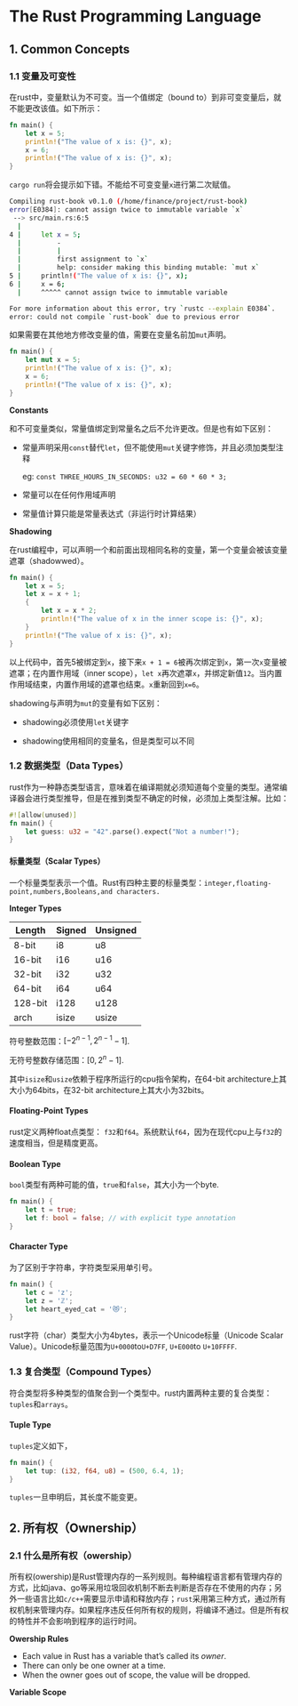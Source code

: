 # The Rust Programming Language

## 1. Common Concepts

### 1.1 变量及可变性

在rust中，变量默认为不可变。当一个值绑定（bound to）到非可变变量后，就不能更改该值。如下所示：

```rust
fn main() {
    let x = 5;
    println!("The value of x is: {}", x);
    x = 6;
    println!("The value of x is: {}", x);
}
```

`cargo run`将会提示如下错。不能给不可变变量`x`进行第二次赋值。

```bash
Compiling rust-book v0.1.0 (/home/finance/project/rust-book)
error[E0384]: cannot assign twice to immutable variable `x`
 --> src/main.rs:6:5
  |
4 |     let x = 5;
  |         -
  |         |
  |         first assignment to `x`
  |         help: consider making this binding mutable: `mut x`
5 |     println!("The value of x is: {}", x);
6 |     x = 6;
  |     ^^^^^ cannot assign twice to immutable variable

For more information about this error, try `rustc --explain E0384`.
error: could not compile `rust-book` due to previous error
```

如果需要在其他地方修改变量的值，需要在变量名前加`mut`声明。

```rust
fn main() {
    let mut x = 5;
    println!("The value of x is: {}", x);
    x = 6;
    println!("The value of x is: {}", x);
}
```



**Constants**

和不可变量类似，常量值绑定到常量名之后不允许更改。但是也有如下区别：

-   常量声明采用`const`替代`let`，但不能使用`mut`关键字修饰，并且必须加类型注释

    eg: `const THREE_HOURS_IN_SECONDS: u32 = 60 * 60 * 3;`

-   常量可以在任何作用域声明

-   常量值计算只能是常量表达式（非运行时计算结果）



**Shadowing**

在rust编程中，可以声明一个和前面出现相同名称的变量，第一个变量会被该变量遮罩（shadowwed）。

```rust
fn main() {
    let x = 5;
    let x = x + 1;
    {
        let x = x * 2;
        println!("The value of x in the inner scope is: {}", x);
    }
    println!("The value of x is: {}", x);
}
```

以上代码中，首先5被绑定到`x`，接下来`x + 1 = 6`被再次绑定到`x`，第一次`x`变量被遮罩；在内置作用域（inner scope），`let x`再次遮罩`x`，并绑定新值`12`。当内置作用域结束，内置作用域的遮罩也结束。`x`重新回到`x=6`。

shadowing与声明为`mut`的变量有如下区别： 

-   shadowing必须使用`let`关键字

-   shadowing使用相同的变量名，但是类型可以不同

    

### 1.2 数据类型（Data Types）

rust作为一种静态类型语言，意味着在编译期就必须知道每个变量的类型。通常编译器会进行类型推导，但是在推到类型不确定的时候，必须加上类型注解。比如：

```rust
#![allow(unused)]
fn main() {
	let guess: u32 = "42".parse().expect("Not a number!");
}
```



#### 标量类型（Scalar Types）

一个标量类型表示一个值。Rust有四种主要的标量类型：`integer,floating-point,numbers,Booleans,and characters.`

**Integer Types**

| Length  | Signed | Unsigned |
| ------- | ------ | -------- |
| 8-bit   | i8     | u8       |
| 16-bit  | i16    | u16      |
| 32-bit  | i32    | u32      |
| 64-bit  | i64    | u64      |
| 128-bit | i128   | u128     |
| arch    | isize  | usize    |

符号整数范围：$[-2^{n-1},2^{n-1} - 1]$.

无符号整数存储范围：$[0, 2^n -1]$.

其中`isize`和`usize`依赖于程序所运行的cpu指令架构，在64-bit architecture上其大小为64bits，在32-bit architecture上其大小为32bits。



#### Floating-Point Types

rust定义两种float点类型： `f32`和`f64`。系统默认`f64`，因为在现代cpu上与`f32`的速度相当，但是精度更高。



#### Boolean Type

`bool`类型有两种可能的值，`true`和`false`，其大小为一个byte.

```rust
fn main() {
    let t = true;
    let f: bool = false; // with explicit type annotation
}
```



#### Character Type

为了区别于字符串，字符类型采用单引号。

```rust
fn main() {
    let c = 'z';
    let z = 'ℤ';
    let heart_eyed_cat = '😻';
}
```

rust字符（char）类型大小为4bytes，表示一个Unicode标量（Unicode Scalar Value）。Unicode标量范围为`U+0000`to`U+D7FF`, `U+E000`to `U+10FFFF`.



### 1.3 复合类型（Compound Types）

符合类型将多种类型的值聚合到一个类型中。rust内置两种主要的复合类型：`tuples`和`arrays`。

####  Tuple Type

`tuples`定义如下，

```rust
fn main() {
    let tup: (i32, f64, u8) = (500, 6.4, 1);
}
```

`tuples`一旦申明后，其长度不能变更。



## 2. 所有权（Ownership）

### 2.1 什么是所有权（owership）

所有权(owership)是Rust管理内存的一系列规则。每种编程语言都有管理内存的方式，比如java、go等采用垃圾回收机制不断去判断是否存在不使用的内存；另外一些语言比如`c/c++`需要显示申请和释放内存；`rust`采用第三种方式，通过所有权机制来管理内存。如果程序违反任何所有权的规则，将编译不通过。但是所有权的特性并不会影响到程序的运行时间。



**Owership Rules**

-   Each value in Rust has a variable that’s called its *owner*.
-   There can only be one owner at a time.
-   When the owner goes out of scope, the value will be dropped.



**Variable Scope**

